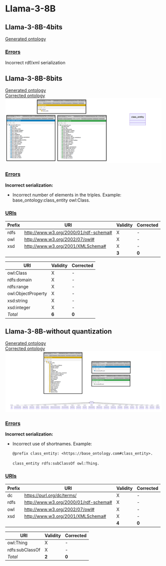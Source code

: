 # Llama-3-8B

## Llama-3-8B-4bits

[Generated ontology](./ontology_4bits.txt)

### [Errors](./ontology_4bits_notes.txt)

Incorrect rdf/xml serialization


## Llama-3-8B-8bits

[Generated ontology](./ontology_8bits.txt)
<br>
[Corrected ontology](./ontology_8bits_corrected.txt)
<br>
![](./ontology_8bits_corrected.png)


### [Errors](./ontology_8bits_notes.txt)

**Incorrect serialization:**
-   Incorrect number of elements in the triples. Example:
    <br>
    base_ontology:class_entity owl:Class.


### [URIs](./ontology_8bits_URIs.xlsx)

| Prefix | URI                                           | Validity | Corrected |
|--------|-----------------------------------------------|----------|-----------|
| rdfs   | http://www.w3.org/2000/01/rdf-schema#         | X        | -         |
| owl    | http://www.w3.org/2002/07/owl#                | X        | -         |
| xsd    | http://www.w3.org/2001/XMLSchema#             | X        | -         |
|        |                                               | **3**    | **0**     |


| URI                 | Validity | Corrected            |
|---------------------|----------|----------------------|
| owl:Class           | X        | -                    |
| rdfs:domain         | X        | -                    |
| rdfs:range          | X        | -                    |
| owl:ObjectProperty  | X        | -                    |
| xsd:string          | X        | -                    |
| xsd:integer         | X        | -                    |
| *Total*             | **6**    | **0**                |



## Llama-3-8B-without quantization

[Generated ontology](./ontology_all.txt)
<br>
[Corrected ontology](./ontology_all_corrected.txt)
<br>
![](./ontology_all_corrected.png)


### [Errors](./ontology_all_notes.txt)

**Incorrect serialization:**
-   Incorrect use of shortnames. Example:
    ```
    @prefix class_entity: <https://base_ontology.com#class_entity>.
    
    class_entity rdfs:subClassOf owl:Thing.
    ```

### [URIs](./ontology_all_URIs.xlsx)

| Prefix | URI                                           | Validity | Corrected |
|--------|-----------------------------------------------|----------|-----------|
| dc     | https://purl.org/dc/terms/                    | X        | -         |
| rdfs   | http://www.w3.org/2000/01/rdf-schema#         | X        | -         |
| owl    | http://www.w3.org/2002/07/owl#                | X        | -         |
| xsd    | http://www.w3.org/2001/XMLSchema#             | X        | -         |
|        |                                               | **4**    | **0**     |

| URI                 | Validity | Corrected            |
|---------------------|----------|----------------------|
| owl:Thing           | X        | -                    |
| rdfs:subClassOf     | X        | -                    |
| *Total*             | **2**    | **0**                |